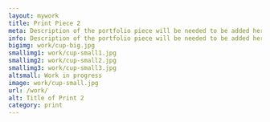 ```yaml
---
layout: mywork
title: Print Piece 2
meta: Description of the portfolio piece will be needed to be added here to match the current page content.
info: Description of the portfolio piece will be needed to be added here to match the current page content.
bigimg: work/cup-big.jpg
smallimg1: work/cup-small1.jpg
smallimg2: work/cup-small2.jpg
smallimg3: work/cup-small3.jpg
altsmall: Work in progress
image: work/cup-small.jpg
url: /work/
alt: Title of Print 2
category: print
---
```

